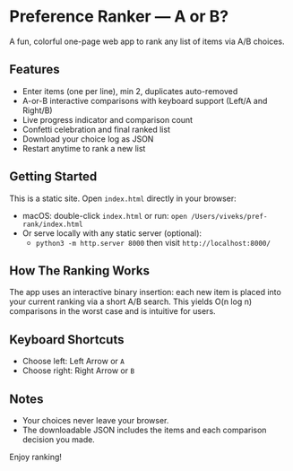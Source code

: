 # Preference Ranker — A or B?

A fun, colorful one-page web app to rank any list of items via A/B choices.

## Features
- Enter items (one per line), min 2, duplicates auto-removed
- A-or-B interactive comparisons with keyboard support (Left/A and Right/B)
- Live progress indicator and comparison count
- Confetti celebration and final ranked list
- Download your choice log as JSON
- Restart anytime to rank a new list

## Getting Started
This is a static site. Open `index.html` directly in your browser:

- macOS: double-click `index.html` or run: `open /Users/viveks/pref-rank/index.html`
- Or serve locally with any static server (optional):
  - `python3 -m http.server 8000` then visit `http://localhost:8000/`

## How The Ranking Works
The app uses an interactive binary insertion: each new item is placed into your current ranking via a short A/B search. This yields O(n log n) comparisons in the worst case and is intuitive for users.

## Keyboard Shortcuts
- Choose left: Left Arrow or `A`
- Choose right: Right Arrow or `B`

## Notes
- Your choices never leave your browser.
- The downloadable JSON includes the items and each comparison decision you made.

Enjoy ranking!
